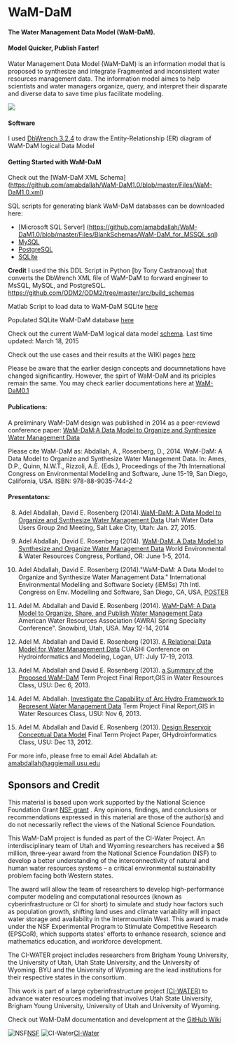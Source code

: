 WaM-DaM
===========

#### The Water Management Data Model (WaM-DaM). 

#### Model Quicker, Publish Faster! 

Water Management Data Model (WaM-DaM) is an information model that is proposed to synthesize and integrate Fragmented and inconsistent water resources management data. The information model aimes to help scientists and water managers organize, query, and interpret their disparate and diverse data to save time plus facilitate modeling.


![](https://github.com/amabdallah/WaM-DaM1.0/blob/master/Files/WIKI/WaM-DaM.jpg)




#### Software 
I used [DbWrench 3.2.4](http://www.dbwrench.com) to draw the Entity-Relationship (ER) diagram of WaM-DaM logical Data Model

#### Getting Started with WaM-DaM
Check out the [WaM-DaM XML Schema] (https://github.com/amabdallah/WaM-DaM1.0/blob/master/Files/WaM-DaM1.0.xml)
 

SQL scripts for generating blank WaM-DaM databases can be downloaded here:
* [Microsoft SQL Server] (https://github.com/amabdallah/WaM-DaM1.0/blob/master/Files/BlankSchemas/WaM-DaM_for_MSSQL.sql)
* [MySQL](https://github.com/amabdallah/WaM-DaM1.0/blob/master/Files/BlankSchemas/WaM-DaM_for_MySQL.sql)
* [PostgreSQL](https://github.com/amabdallah/WaM-DaM1.0/blob/master/Files/BlankSchemas/WaM-DaM_for_PostgreSQL.sql)
* [SQLite](https://github.com/amabdallah/WaM-DaM1.0/blob/master/Files/BlankSchemas/WaM-DaM_for_SQLite.sql)

**Credit** I used the this DDL Script in Python [by Tony Castranova] that converts the DbWrench XML file of WaM-DaM to forward engineer to MsSQL, MySQL, and PostgreSQL.
https://github.com/ODM2/ODM2/tree/master/src/build_schemas

Matlab Script to load data to WaM-DaM SQLite [here](https://github.com/amabdallah/WaM-DaM/blob/master/Files/MatlabScript/AutomateLoadingDataToWaMDaM.m) 

Populated SQLite WaM-DaM database [here]()

Check out the current WaM-DaM logical data model [schema](http://amabdallah.github.io/WaM-DaM1.0/
). Last time updated: March 18, 2015 

Check out the use cases and their results at the WIKI pages [here](https://github.com/amabdallah/WaM-DaM1.0/wiki/Use-Cases)


Please be aware that the earlier design concepts and documnetations have changed significantlry. However, the spirt of WaM-DaM and its priciples remain the same. You may check earlier documentations here at [WaM-DaM0.1](https://github.com/amabdallah/WaMDaM
)

#### Publications:
A preliminary WaM-DaM design was published in 2014 as a peer-reviewd conference paper:
[WaM-DaM:A Data Model to Organize and Synthesize Water Management Data](http://www.iemss.org/sites/iemss2014/papers/iemss2014_submission_406.pdf)

Please cite WaM-DaM as:
Abdallah, A., Rosenberg, D., 2014. WaM-DaM: A Data Model to Organize and Synthesize Water Management Data. In: Ames, D.P., Quinn, N.W.T., Rizzoli, A.E. (Eds.), Proceedings of the 7th International Congress on Environmental Modelling and Software, June 15-19, San Diego, California, USA. ISBN: 978-88-9035-744-2

#### Presentatons:
8. Adel Abdallah, David E. Rosenberg (2014).[WaM-DaM: A Data Model to Organize and Synthesize Water Management Data](http://www.engr.usu.edu/cee/faculty/derosenberg/documents/WaM-DaM_UWUG.pptx)  Utah Water Data Users Group 2nd Meeting, Salt Lake City, Utah: Jan. 27, 2015.

7. Adel Abdallah, David E. Rosenberg (2014). [WaM-DaM: A Data Model to Synthesize and Organize Water Management Data](http://www.engr.usu.edu/cee/faculty/derosenberg/documents/AbdallahRosenberg-WaMDaM-EWRI-June2014.pptx) World Environmental & Water Resources Congress, Portland, OR: June 1-5, 2014.

6. Adel Abdallah, David E. Rosenberg (2014)."WaM-DaM: A Data Model to Organize and Synthesize Water Management Data."  International Environmental Modelling and Software Society (iEMSs) 7th Intl. Congress on Env. Modelling and Software, San Diego, CA, USA, [POSTER](https://github.com/amabdallah/WaM-DaM1.0/blob/master/Files/WIKI/iEMSs%202014_Poster.pptx?raw=true)

5. Adel M. Abdallah and David E. Rosenberg (2014). [WaM-DaM: A Data Model to Organize, Share, and Publish Water Management Data](http://www.awra.org/meetings/SnowBird2014/doc/powerpoint/SPR_S8A_Abdallah_Adel.pdf) American Water Resources Association (AWRA) Spring Specialty Conference". Snowbird, Utah, USA.   May 12-14, 2014

4. Adel M. Abdallah and David E. Rosenberg (2013). [A Relational Data Model for Water Management Data](https://github.com/amabdallah/WaM-DaM1.0/blob/master/Files/WIKI/CUAHSI2013_WaM-DaM.pptx?raw=true) CUASHI Conference on Hydroinformatics and Modeling, Logan, UT: July 17-19, 2013.

3. Adel M. Abdallah and David E. Rosenberg (2013). [a Summary of the Proposed WaM-DaM](https://github.com/amabdallah/WaM-DaM/blob/master/Files/WIKI/WaM-DaM_Summary_Dec_2013.pdf) Term Project Final Report,GIS in Water Resources Class, USU: Dec 6, 2013.

2. Adel M. Abdallah. [Investigate the Capability of Arc Hydro Framework to Represent Water Management Data](https://github.com/amabdallah/WaM-DaM/blob/master/Files/WIKI/ArcHydro_Project.pdf) Term Project Final Report,GIS in Water Resources Class, USU: Nov 6, 2013.

1. Adel M. Abdallah and David E. Rosenberg (2013). [Design Reservoir Conceptual Data Model](https://github.com/amabdallah/WaM-DaM/blob/master/Files/WIKI/WaM-DaM_Summary_Dec_2013.pdf) Final Term Project Paper, GHydroinformatics Class, USU: Dec 13, 2012.


For more info, please free to email Adel Abdallah at:
amabdallah@aggiemail.usu.edu


## Sponsors and Credit 

This material is based upon work supported by the National Science Foundation Grant [NSF grant](http://www.nsf.gov/awardsearch/showAward?AWD_ID=1135482) . Any opinions, findings, and conclusions or recommendations expressed in this material are those of the author(s) and do not necessarily reflect the views of the National Science Foundation.

This WaM-DaM project is funded as part of the CI-Water Project. An interdisciplinary team of Utah and Wyoming researchers has received a $6 million, three-year award from the National Science Foundation (NSF) to develop a better understanding of the interconnectivity of natural and human water resources systems – a critical environmental sustainability problem facing both Western states.

The award will allow the team of researchers to develop high-performance computer modeling and computational resources (known as cyberinfrastructure or CI for short) to simulate and study how factors such as population growth, shifting land uses and climate variability will impact water storage and availability in the Intermountain West. This award is made under the NSF Experimental Program to Stimulate Competitive Research (EPSCoR), which supports states' efforts to enhance research, science and mathematics education, and workforce development.

The CI-WATER project includes researchers from Brigham Young University, the University of Utah, Utah State University, and the University of Wyoming. BYU and the University of Wyoming are the lead institutions for their respective states in the consortium.

This work is part of a large cyberinfrastructure project [(CI-WATER)](http://ci-water.org/) to advance water resources modeling that involves Utah State University, Brigham Young University, University of Utah and University of Wyoming. 

Check out WaM-DaM documentation and development at the [GitHub Wiki](https://github.com/amabdallah/WaM-DaM1.0/wiki)



![NSF](http://www.nsf.gov/images/logos/nsf1v.jpg)[NSF](http://www.nsf.gov/awardsearch/showAward?AWD_ID=1135483)
![CI-Water](http://ci-water.org/images/logo/ciwater.png)[CI-Water ](http://ci-water.org/)



